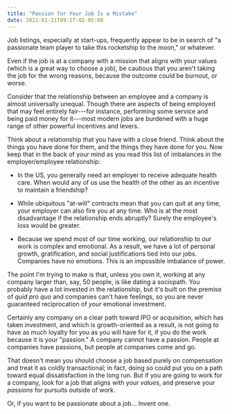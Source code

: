 ```yaml
---
title: "Passion for Your Job Is a Mistake"
date: 2022-01-21T09:17:02-05:00
---
```


Job listings, especially at start-ups, frequently appear to be in search of "a
passionate team player to take this rocketship to the moon," or whatever.

Even if the job is at a company with a mission that aligns with your values
(which is a great way to choose a job), be cautious that you aren't taking the
job for the wrong reasons, because the outcome could be burnout, or worse.

<!--more-->

Consider that the relationship between an employee and a company is almost
universally unequal. Though there are aspects of being employed that may feel
entirely fair---for instance, performing some service and being paid money for
it---most modern jobs are burdened with a huge range of other powerful
incentives and levers.

Think about a relationship that you have with a close friend. Think about the
things you have done for them, and the things they have done for you. Now keep
that in the back of your mind as you read this list of imbalances in the
employer/employee relationship:

 * In the US, you generally need an employer to receive adequate health
   care. When would any of us use the health of the other as an incentive to
   maintain a friendship?
 
 * While ubiquitous "at-will" contracts mean that you can quit at any time, your
   employer can also fire you at any time. Who is at the most disadvantage if
   the relationship ends abruptly? Surely the employee's loss would be greater.
   
 * Because we spend most of our time working, our relationship to our work is
   complex and emotional. As a result, we have a lot of personal growth,
   gratification, and social justifications tied into our jobs. Companies have
   no emotions. This is an impossible imbalance of power.
   
The point I'm trying to make is that, unless you own it, working at any company
larger than, say, 50 people, is like dating a sociopath. You probably have a lot
invested in the relationship, but it's built on the premise of *quid pro quo*
and companies can't have feelings, so you are never guaranteed reciprocation of
*your* emotional investment.

Certainly any company on a clear path toward IPO or acquisition, which has taken
investment, and which is growth-oriented as a result, is not going to have as
much loyalty for you as you will have for it, if you do the work because it is
your "passion." A company cannot have a passion. People at companies have
passions, but people at companies come and go.

That doesn't mean you should choose a job based purely on compensation and treat
it as coldly transactional; in fact, doing so could put you on a path toward
equal dissatisfaction in the long run. But if you are going to work for a
company, look for a job that aligns with your *values*, and preserve your *passions*
for pursuits outside of work.

Or, if you want to be passionate about a job... Invent one.
